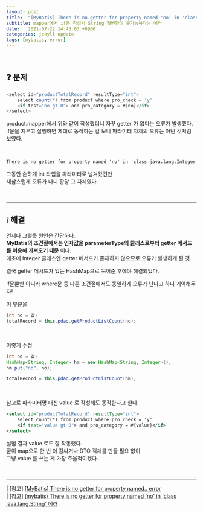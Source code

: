 ```yaml
---
layout: post
title:  "[MyBatis] There is no getter for property named 'no' in 'class java.lang.Integer' 에러"
subtitle: mapper에서 if문 작성시 String 형변환이 불가능하다는 에러
date:   2021-07-22 14:43:03 +0900
categories: jekyll update
tags: [mybatis, error]
---
```


<br>

## ❓ 문제

```java
<select id="productTotalRecord" resultType="int">
	select count(*) from product where pro_check = 'y' 
	<if test="no gt 0"> and pro_category = #{no}</if> 
</select>
```

product.mapper에서 위와 같이 작성했더니 자꾸 getter 가 없다는 오류가 발생했다.  
if문을 지우고 실행하면 제대로 동작하는 걸 보니 파라미터 자체의 오류는 아닌 것처럼 보였다.  

<br>

```xml
There is no getter for property named 'no' in 'class java.lang.Integer'
```

그동안 숱하게 int 타입을 파라미터로 넘겨왔건만  
새삼스럽게 오류가 나니 황당 그 자체였다.  

<br>

---
## ❕ 해결

언제나 그렇듯 원인은 간단하다.  
**MyBatis의 조건절에서는 인자값을 parameterType의 클래스로부터 getter 메서드를 이용해 가져오기 때문** 이다.  
애초에 Integer 클래스엔 getter 메서드가 존재하지 않으므로 오류가 발생하게 된 것.  

결국 getter 메서드가 있는 HashMap으로 묶어준 후에야 해결되었다.  

if문뿐만 아니라 where문 등 다른 조건절에서도 동일하게 오류가 난다고 하니 기억해두자! 


이 부분을

```java
int no = 값;
totalRecord = this.pdao.getProductListCount(no);
```
<br>

이렇게 수정

```java
int no = 값;
HashMap<String, Integer> hm = new HashMap<String, Integer>();
hm.put("no", no);

totalRecord = this.pdao.getProductListCount(hm);
```

<br>

참고로 파라미터명 대신 value 로 작성해도 동작한다고 한다.  

```xml
<select id="productTotalRecord" resultType="int">
	select count(*) from product where pro_check = 'y' 
	<if test="value gt 0"> and pro_category = #{value}</if> 
</select>
```

실험 결과 value 로도 잘 작동했다.  
굳이 map으로 한 번 더 감싸거나 DTO 객체를 만들 필요 없이  
그냥 value 를 쓰는 게 가장 효율적이겠다.  

<br>

---
| [참고] [[MyBatis] There is no getter for property named.. error](https://marobiana.tistory.com/24) <br/>
| [참고] [(mybatis) There is no getter for property named 'no' in 'class java.lang.String' 에러](https://blog.naver.com/0192141606/70173329588)



